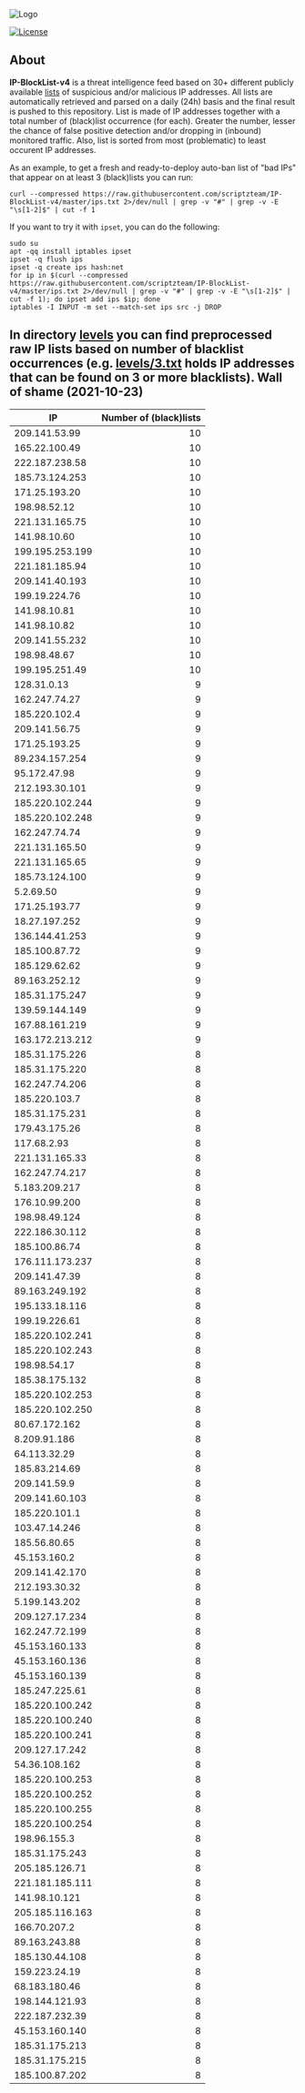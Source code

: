 ![Logo](https://i.imgur.com/PyKLAe7.png)

[![License](https://img.shields.io/badge/license-The_Unlicense-red.svg)](https://unlicense.org/)

About
----

**IP-BlockList-v4** is a threat intelligence feed based on 30+ different publicly available [lists](https://github.com/stamparm/maltrail) of suspicious and/or malicious IP addresses. All lists are automatically retrieved and parsed on a daily (24h) basis and the final result is pushed to this repository. List is made of IP addresses together with a total number of (black)list occurrence (for each). Greater the number, lesser the chance of false positive detection and/or dropping in (inbound) monitored traffic. Also, list is sorted from most (problematic) to least occurent IP addresses.

As an example, to get a fresh and ready-to-deploy auto-ban list of "bad IPs" that appear on at least 3 (black)lists you can run:

```
curl --compressed https://raw.githubusercontent.com/scriptzteam/IP-BlockList-v4/master/ips.txt 2>/dev/null | grep -v "#" | grep -v -E "\s[1-2]$" | cut -f 1
```

If you want to try it with `ipset`, you can do the following:

```
sudo su
apt -qq install iptables ipset
ipset -q flush ips
ipset -q create ips hash:net
for ip in $(curl --compressed https://raw.githubusercontent.com/scriptzteam/IP-BlockList-v4/master/ips.txt 2>/dev/null | grep -v "#" | grep -v -E "\s[1-2]$" | cut -f 1); do ipset add ips $ip; done
iptables -I INPUT -m set --match-set ips src -j DROP
```

In directory [levels](levels) you can find preprocessed raw IP lists based on number of blacklist occurrences (e.g. [levels/3.txt](levels/3.txt) holds IP addresses that can be found on 3 or more blacklists).
Wall of shame (2021-10-23)
----

|IP|Number of (black)lists|
|---|--:|
209.141.53.99|10
165.22.100.49|10
222.187.238.58|10
185.73.124.253|10
171.25.193.20|10
198.98.52.12|10
221.131.165.75|10
141.98.10.60|10
199.195.253.199|10
221.181.185.94|10
209.141.40.193|10
199.19.224.76|10
141.98.10.81|10
141.98.10.82|10
209.141.55.232|10
198.98.48.67|10
199.195.251.49|10
128.31.0.13|9
162.247.74.27|9
185.220.102.4|9
209.141.56.75|9
171.25.193.25|9
89.234.157.254|9
95.172.47.98|9
212.193.30.101|9
185.220.102.244|9
185.220.102.248|9
162.247.74.74|9
221.131.165.50|9
221.131.165.65|9
185.73.124.100|9
5.2.69.50|9
171.25.193.77|9
18.27.197.252|9
136.144.41.253|9
185.100.87.72|9
185.129.62.62|9
89.163.252.12|9
185.31.175.247|9
139.59.144.149|9
167.88.161.219|9
163.172.213.212|9
185.31.175.226|8
185.31.175.220|8
162.247.74.206|8
185.220.103.7|8
185.31.175.231|8
179.43.175.26|8
117.68.2.93|8
221.131.165.33|8
162.247.74.217|8
5.183.209.217|8
176.10.99.200|8
198.98.49.124|8
222.186.30.112|8
185.100.86.74|8
176.111.173.237|8
209.141.47.39|8
89.163.249.192|8
195.133.18.116|8
199.19.226.61|8
185.220.102.241|8
185.220.102.243|8
198.98.54.17|8
185.38.175.132|8
185.220.102.253|8
185.220.102.250|8
80.67.172.162|8
8.209.91.186|8
64.113.32.29|8
185.83.214.69|8
209.141.59.9|8
209.141.60.103|8
185.220.101.1|8
103.47.14.246|8
185.56.80.65|8
45.153.160.2|8
209.141.42.170|8
212.193.30.32|8
5.199.143.202|8
209.127.17.234|8
162.247.72.199|8
45.153.160.133|8
45.153.160.136|8
45.153.160.139|8
185.247.225.61|8
185.220.100.242|8
185.220.100.240|8
185.220.100.241|8
209.127.17.242|8
54.36.108.162|8
185.220.100.253|8
185.220.100.252|8
185.220.100.255|8
185.220.100.254|8
198.96.155.3|8
185.31.175.243|8
205.185.126.71|8
221.181.185.111|8
141.98.10.121|8
205.185.116.163|8
166.70.207.2|8
89.163.243.88|8
185.130.44.108|8
159.223.24.19|8
68.183.180.46|8
198.144.121.93|8
222.187.232.39|8
45.153.160.140|8
185.31.175.213|8
185.31.175.215|8
185.100.87.202|8
